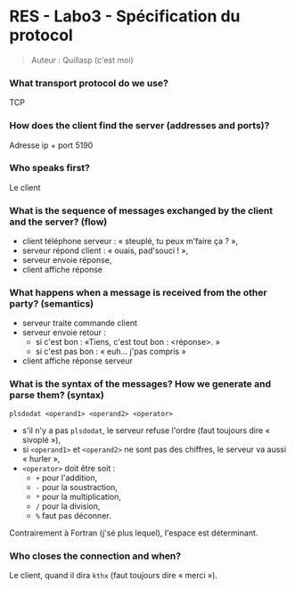 # RES - Labo3 - Spécification du protocol
> Auteur : Quillasp (c'est moi)

### What transport protocol do we use?
TCP

### How does the client find the server (addresses and ports)?
Adresse ip + port 5190 

### Who speaks first?
Le client

### What is the sequence of messages exchanged by the client and the server? (flow)
* client téléphone serveur : « steuplé, tu peux m'faire ça ? »,
* serveur répond client : « ouais, pad'souci ! »,
* serveur envoie réponse,
* client affiche réponse

### What happens when a message is received from the other party? (semantics)
* serveur traite commande client
* serveur envoie retour :
    * si c'est bon : «Tiens, c'est tout bon : <réponse>. »
    * si c'est pas bon : « euh… j'pas compris »
* client affiche réponse serveur

### What is the syntax of the messages? How we generate and parse them? (syntax)
`plsdodat <operand1> <operand2> <operator>`

* s'il n'y a pas `plsdodat`, le serveur refuse l'ordre (faut toujours dire « sivoplé »),
* si `<operand1>` et `<operand2>` ne sont pas des chiffres, le serveur va aussi « hurler »,
* `<operator>` doit être soit :
    * `+` pour l'addition,
    * `-` pour la soustraction,
    * `*` pour la multiplication,
    * `/` pour la division,
    * `%` faut pas déconner.
    
Contrairement à Fortran (j'sé plus lequel), l'espace est déterminant.

### Who closes the connection and when?
Le client, quand il dira `kthx` (faut toujours dire « merci »).
